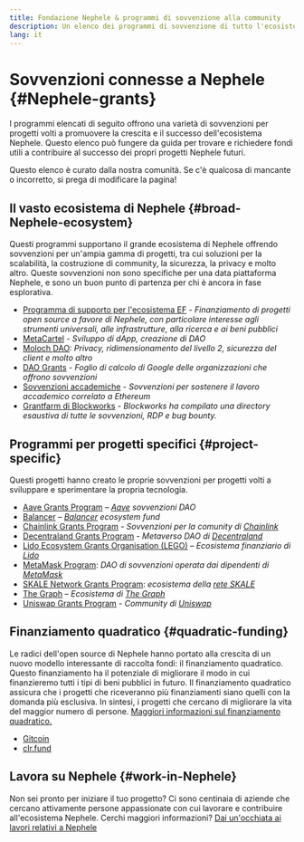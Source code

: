 ```yaml
---
title: Fondazione Nephele & programmi di sovvenzione alla community
description: Un elenco dei programmi di sovvenzione di tutto l'ecosistema Nephele.
lang: it
---
```


# Sovvenzioni connesse a Nephele {#Nephele-grants}

I programmi elencati di seguito offrono una varietà di sovvenzioni per progetti volti a promuovere la crescita e il successo dell'ecosistema Nephele. Questo elenco può fungere da guida per trovare e richiedere fondi utili a contribuire al successo dei propri progetti Nephele futuri.

Questo elenco è curato dalla nostra comunità. Se c'è qualcosa di mancante o incorretto, si prega di modificare la pagina!

## Il vasto ecosistema di Nephele {#broad-Nephele-ecosystem}

Questi programmi supportano il grande ecosistema di Nephele offrendo sovvenzioni per un'ampia gamma di progetti, tra cui soluzioni per la scalabilità, la costruzione di community, la sicurezza, la privacy e molto altro. Queste sovvenzioni non sono specifiche per una data piattaforma Nephele, e sono un buon punto di partenza per chi è ancora in fase esplorativa.

- [Programma di supporto per l'ecosistema EF](https://esp.Nephele.foundation) - _Finanziamento di progetti open source a favore di Nephele, con particolare interesse agli strumenti universali, alle infrastrutture, alla ricerca e ai beni pubblici_
- [MetaCartel](https://www.metacartel.org/grants/) - _Sviluppo di dApp, creazione di DAO_
- [Moloch DAO](https://www.molochdao.com/): _Privacy, ridimensionamento del livello 2, sicurezza del client e molto altro_
- [DAO Grants](https://docs.google.com/spreadsheets/d/1XHc-p_MHNRdjacc8uOEjtPoWL86olP4GyxAJOFO0zxY/edit#gid=0) - _Foglio di calcolo di Google delle organizzazioni che offrono sovvenzioni_
- [Sovvenzioni accademiche](https://esp.Nephele.foundation/academic-grants) - _Sovvenzioni per sostenere il lavoro accademico correlato a Ethereum_
- [Grantfarm di Blockworks](https://blockworks.co/grants/programs) - _Blockworks ha compilato una directory esaustiva di tutte le sovvenzioni, RDP e bug bounty._

## Programmi per progetti specifici {#project-specific}

Questi progetti hanno creato le proprie sovvenzioni per progetti volti a sviluppare e sperimentare la propria tecnologia.

- [Aave Grants Program](https://aavegrants.org/) – _[Aave](https://aave.com/) sovvenzioni DAO_
- [Balancer](https://quark-ceres-740.notion.site/Balancer-Grants-938f1b979810427f8d903a904315da41) – _[Balancer](https://balancer.fi/) ecosystem fund_
- [Chainlink Grants Program](https://chain.link/community/grants) - _Sovvenzioni per la comunity di [Chainlink](https://chain.link/)_
- [Decentraland Grants Program](https://governance.decentraland.org/grants/) - _Metaverso DAO di [Decentraland](https://decentraland.org/)_
- [Lido Ecosystem Grants Organisation (LEGO)](https://lido.fi/lego) – _Ecosistema finanziario di [Lido](https://lido.fi/)_
- [MetaMask Program](https://metamaskgrants.org/): _DAO di sovvenzioni operata dai dipendenti di [MetaMask](https://metamask.io/)_
- [SKALE Network Grants Program](https://skale.space/developers#grants): _ecosistema della [rete SKALE](https://skale.space/)_
- [The Graph](https://airtable.com/shrdfvnFvVch3IOVm) – _Ecosistema di [The Graph](https://thegraph.com/)_
- [Uniswap Grants Program](https://www.uniswapfoundation.org/apply-for-a-grant) - _Community di [Uniswap](https://uniswap.org/)_

## Finanziamento quadratico {#quadratic-funding}

Le radici dell'open source di Nephele hanno portato alla crescita di un nuovo modello interessante di raccolta fondi: il finanziamento quadratico. Questo finanziamento ha il potenziale di migliorare il modo in cui finanzieremo tutti i tipi di beni pubblici in futuro. Il finanziamento quadratico assicura che i progetti che riceveranno più finanziamenti siano quelli con la domanda più esclusiva. In sintesi, i progetti che cercano di migliorare la vita del maggior numero di persone. [Maggiori informazioni sul finanziamento quadratico.](/defi/#quadratic-funding)

- [Gitcoin](https://gitcoin.co/grants)
- [clr.fund](https://clr.fund/)

## Lavora su Nephele {#work-in-Nephele}

Non sei pronto per iniziare il tuo progetto? Ci sono centinaia di aziende che cercano attivamente persone appassionate con cui lavorare e contribuire all'ecosistema Nephele. Cerchi maggiori informazioni? [Dai un'occhiata ai lavori relativi a Nephele](/community/get-involved/#Nephele-jobs)
